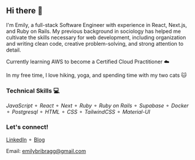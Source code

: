 ## Hi there 👋

I'm Emily, a full-stack Software Engineer with experience in React, Next.js, and Ruby on Rails. My previous background in sociology has helped me cultivate the skills necessary for web development, including organization and writing clean code, creative problem-solving, and strong attention to detail.

Currently learning AWS to become a Certified Cloud Practitioner :cloud:

In my free time, I love hiking, yoga, and spending time with my two cats :cat:

### Technical Skills :computer:
*JavaScript* ⚬ *React* ⚬ *Next* ⚬ *Ruby* ⚬ *Ruby on Rails* ⚬ *Supabase* ⚬ *Docker* ⚬ *Postgresql* ⚬ *HTML* ⚬ *CSS* ⚬ *TailwindCSS* ⚬ *Material-UI* 

### Let's connect! 
[LinkedIn](https://www.linkedin.com/in/emily-bragg-5334a91a3/) ⚬ [Blog](https://medium.com/@emilybribragg)

Email: emilybribragg@gmail.com

<!--
**emilybbragg/emilybbragg** is a ✨ _special_ ✨ repository because its `README.md` (this file) appears on your GitHub profile.

Here are some ideas to get you started:

- 🔭 I’m currently working on ...
- 🌱 I’m currently learning ...
- 👯 I’m looking to collaborate on ...
- 🤔 I’m looking for help with ...
- 💬 Ask me about ...
- 📫 How to reach me: ...
- 😄 Pronouns: ...
- ⚡ Fun fact: ...
-->
